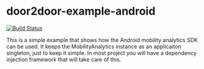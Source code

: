 # door2door-example-android

[![Build Status](https://travis-ci.com/door2door-io/door2door-example-android.svg?token=pjx3zDtzXuU6uwdz9wez&branch=master)](https://travis-ci.com/door2door-io/door2door-example-android)

This is a simple example that shows how the Android mobility analytics SDK can be used. It keeps the MobilityAnalytics instance as an applicaiton singleton, just to keep it simple. In most project you will have a dependency injection framework that will take care of this. 
